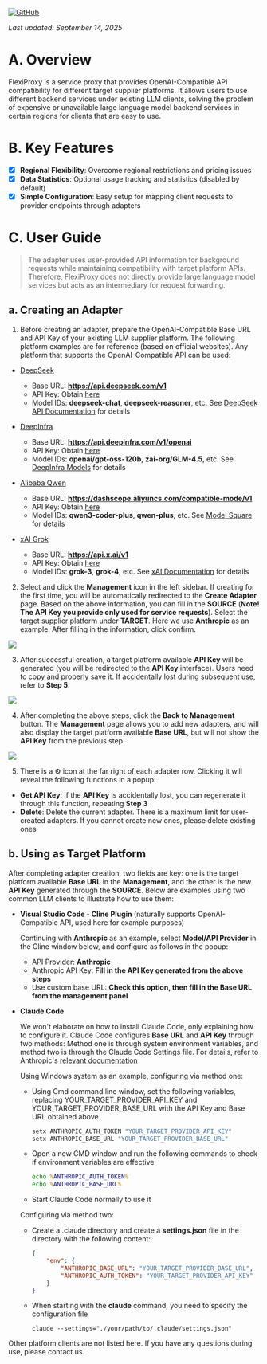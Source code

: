 [![GitHub](https://img.shields.io/badge/GitHub-0.6.7-blue?logo=github)](https://github.com/SanChai20/Flexi-Proxy)

*Last updated: September 14, 2025*

# A. Overview

FlexiProxy is a service proxy that provides OpenAI-Compatible API compatibility for different target supplier platforms. It allows users to use different backend services under existing LLM clients, solving the problem of expensive or unavailable large language model backend services in certain regions for clients that are easy to use.

# B. Key Features

- [x] **Regional Flexibility**: Overcome regional restrictions and pricing issues
- [x] **Data Statistics**: Optional usage tracking and statistics (disabled by default)
- [x] **Simple Configuration**: Easy setup for mapping client requests to provider endpoints through adapters

# C. User Guide

> The adapter uses user-provided API information for background requests while maintaining compatibility with target platform APIs. Therefore, FlexiProxy does not directly provide large language model services but acts as an intermediary for request forwarding.

## a. Creating an Adapter

1. Before creating an adapter, prepare the OpenAI-Compatible Base URL and API Key of your existing LLM supplier platform. The following platform examples are for reference (based on official websites). Any platform that supports the OpenAI-Compatible API can be used:

- [DeepSeek](https://www.deepseek.com/)
    - Base URL: **https://api.deepseek.com/v1**
    - API Key: Obtain [here](https://platform.deepseek.com/)
    - Model IDs: **deepseek-chat**, **deepseek-reasoner**, etc. See [DeepSeek API Documentation](https://api-docs.deepseek.com/) for details

- [DeepInfra](https://deepinfra.com/)
    - Base URL: **https://api.deepinfra.com/v1/openai**
    - API Key: Obtain [here](https://deepinfra.com/dash/api_keys)
    - Model IDs: **openai/gpt-oss-120b**, **zai-org/GLM-4.5**, etc. See [DeepInfra Models](https://deepinfra.com/models) for details

- [Alibaba Qwen](https://bailian.console.aliyun.com/)
    - Base URL: **https://dashscope.aliyuncs.com/compatible-mode/v1**
    - API Key: Obtain [here](https://bailian.console.aliyun.com/?tab=model#/api-key)
    - Model IDs: **qwen3-coder-plus**, **qwen-plus**, etc. See [Model Square](https://bailian.console.aliyun.com/) for details

- [xAI Grok](https://x.ai/)
    - Base URL: **https://api.x.ai/v1**
    - API Key: Obtain [here](https://console.x.ai/team/default/api-keys)
    - Model IDs: **grok-3**, **grok-4**, etc. See [xAI Documentation](https://docs.x.ai/docs/models) for details


2. Select and click the **Management** icon in the left sidebar. If creating for the first time, you will be automatically redirected to the **Create Adapter** page. Based on the above information, you can fill in the **SOURCE** (**Note! The API Key you provide only used for service requests**). Select the target supplier platform under **TARGET**. Here we use **Anthropic** as an example. After filling in the information, click confirm.

![](https://flexiproxy.com/screenshots/en/createadapter.PNG)


3. After successful creation, a target platform available **API Key** will be generated (you will be redirected to the **API Key** interface). Users need to copy and properly save it. If accidentally lost during subsequent use, refer to **Step 5**.

![](https://flexiproxy.com/screenshots/en/apikey.PNG)


4. After completing the above steps, click the **Back to Management** button. The **Management** page allows you to add new adapters, and will also display the target platform available **Base URL**, but will not show the **API Key** from the previous step.

![](https://flexiproxy.com/screenshots/en/management.PNG)


5. There is a ⚙ icon at the far right of each adapter row. Clicking it will reveal the following functions in a popup:
- **Get API Key**: If the **API Key** is accidentally lost, you can regenerate it through this function, repeating **Step 3**
- **Delete**: Delete the current adapter. There is a maximum limit for user-created adapters. If you cannot create new ones, please delete existing ones

## b. Using as Target Platform

After completing adapter creation, two fields are key: one is the target platform available **Base URL** in the **Management**, and the other is the new **API Key** generated through the **SOURCE**. Below are examples using two common LLM clients to illustrate how to use them:

- **Visual Studio Code - Cline Plugin** (naturally supports OpenAI-Compatible API, used here for example purposes)

    Continuing with **Anthropic** as an example, select **Model/API Provider** in the Cline window below, and configure as follows in the popup:

    - API Provider: **Anthropic**
    - Anthropic API Key: **Fill in the API Key generated from the above steps**
    - Use custom base URL: **Check this option, then fill in the Base URL from the management panel**

- **Claude Code**

    We won't elaborate on how to install Claude Code, only explaining how to configure it. Claude Code configures **Base URL** and **API Key** through two methods: Method one is through system environment variables, and method two is through the Claude Code Settings file. For details, refer to Anthropic's [relevant documentation](https://docs.anthropic.com/en/docs/claude-code/llm-gateway#litellm-configuration)

    Using Windows system as an example, configuring via method one:

    - Using Cmd command line window, set the following variables, replacing YOUR_TARGET_PROVIDER_API_KEY and YOUR_TARGET_PROVIDER_BASE_URL with the API Key and Base URL obtained above
        ```cmd
        setx ANTHROPIC_AUTH_TOKEN "YOUR_TARGET_PROVIDER_API_KEY"
        setx ANTHROPIC_BASE_URL "YOUR_TARGET_PROVIDER_BASE_URL"
        ```
    - Open a new CMD window and run the following commands to check if environment variables are effective
        ```cmd
        echo %ANTHROPIC_AUTH_TOKEN%
        echo %ANTHROPIC_BASE_URL%
        ```
    - Start Claude Code normally to use it

    Configuring via method two:

    - Create a .claude directory and create a **settings.json** file in the directory with the following content:
        ```json
        {
            "env": {
                "ANTHROPIC_BASE_URL": "YOUR_TARGET_PROVIDER_BASE_URL",
                "ANTHROPIC_AUTH_TOKEN": "YOUR_TARGET_PROVIDER_API_KEY"
            }
        }
        ```
    - When starting with the **claude** command, you need to specify the configuration file
        ```
        claude --settings="./your/path/to/.claude/settings.json"
        ```

Other platform clients are not listed here. If you have any questions during use, please contact us.